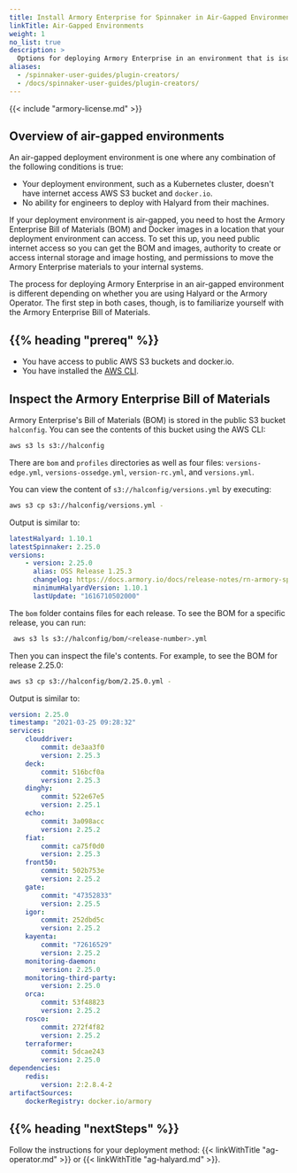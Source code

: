 ```yaml
---
title: Install Armory Enterprise for Spinnaker in Air-Gapped Environments
linkTitle: Air-Gapped Environments
weight: 1
no_list: true
description: >
  Options for deploying Armory Enterprise in an environment that is isolated from the internet.
aliases:
  - /spinnaker-user-guides/plugin-creators/
  - /docs/spinnaker-user-guides/plugin-creators/
---
```


{{< include "armory-license.md" >}}

## Overview of air-gapped environments

An air-gapped deployment environment is one where any combination of the following conditions is true:

- Your deployment environment, such as a Kubernetes cluster, doesn't have internet access AWS S3 bucket and `docker.io`.
- No ability for engineers to deploy with Halyard from their machines.

If your deployment environment is air-gapped, you need to host the Armory Enterprise Bill of Materials (BOM) and Docker images in a location that your deployment environment can access. To set this up, you need public internet access so you can get the BOM and images, authority to create or access internal storage and image hosting, and permissions to move the Armory Enterprise materials to your internal systems.  

The process for deploying Armory Enterprise in an air-gapped environment is different depending on whether you are using Halyard or the Armory Operator. The first step in both cases, though, is to familiarize yourself with the Armory Enterprise Bill of Materials.

## {{% heading "prereq" %}}

* You have access to public AWS S3 buckets and docker.io.
* You have installed the [AWS CLI](https://aws.amazon.com/cli/).


## Inspect the Armory Enterprise Bill of Materials

Armory Enterprise's Bill of Materials (BOM) is stored in the public S3 bucket `halconfig`. You can see the contents of this bucket using the AWS CLI:

```bash
aws s3 ls s3://halconfig
```

There are `bom` and `profiles` directories as well as four files: `versions-edge.yml`, `versions-ossedge.yml`, `version-rc.yml`, and `versions.yml`.

You can view the content of `s3://halconfig/versions.yml` by executing:

```bash
aws s3 cp s3://halconfig/versions.yml -
```

Output is similar to:

```yaml
latestHalyard: 1.10.1
latestSpinnaker: 2.25.0
versions:
    - version: 2.25.0
      alias: OSS Release 1.25.3
      changelog: https://docs.armory.io/docs/release-notes/rn-armory-spinnaker/armoryspinnaker_v2-25-0/
      minimumHalyardVersion: 1.10.1
      lastUpdate: "1616710502000"
```

The `bom` folder contains files for each release. To see the BOM for a specific release, you can run:

```bash
 aws s3 ls s3://halconfig/bom/<release-number>.yml
```

Then you can inspect the file's contents. For example, to see the BOM for release 2.25.0:

```bash
aws s3 cp s3://halconfig/bom/2.25.0.yml -
```

Output is similar to:

```yaml
version: 2.25.0
timestamp: "2021-03-25 09:28:32"
services:
    clouddriver:
        commit: de3aa3f0
        version: 2.25.3
    deck:
        commit: 516bcf0a
        version: 2.25.3
    dinghy:
        commit: 522e67e5
        version: 2.25.1
    echo:
        commit: 3a098acc
        version: 2.25.2
    fiat:
        commit: ca75f0d0
        version: 2.25.3
    front50:
        commit: 502b753e
        version: 2.25.2
    gate:
        commit: "47352833"
        version: 2.25.5
    igor:
        commit: 252dbd5c
        version: 2.25.2
    kayenta:
        commit: "72616529"
        version: 2.25.2
    monitoring-daemon:
        version: 2.25.0
    monitoring-third-party:
        version: 2.25.0
    orca:
        commit: 53f48823
        version: 2.25.2
    rosco:
        commit: 272f4f82
        version: 2.25.2
    terraformer:
        commit: 5dcae243
        version: 2.25.0
dependencies:
    redis:
        version: 2:2.8.4-2
artifactSources:
    dockerRegistry: docker.io/armory
```

## {{% heading "nextSteps" %}}

Follow the instructions for your deployment method: {{< linkWithTitle "ag-operator.md" >}} or {{< linkWithTitle "ag-halyard.md" >}}.
